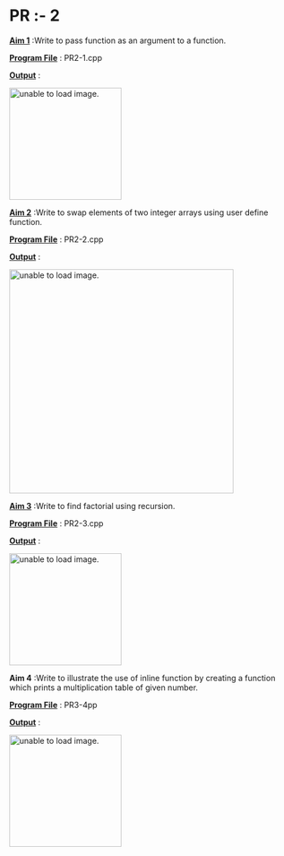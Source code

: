 # PR :- 2


<u>**Aim 1**</u> :Write to pass function as an argument to a function.

<u>**Program File**</u> : PR2-1.cpp

<u>**Output**</u> :

<img src="https://user-images.githubusercontent.com/114165239/209709548-ceb86504-1076-45bf-b25d-bc639fe608eb.png" height = "200px" alt = "unable to load image.">

<u>**Aim 2**</u> :Write to swap elements of two integer arrays using user define function.

<u>**Program File**</u> : PR2-2.cpp

<u>**Output**</u> :

<img src="https://user-images.githubusercontent.com/114165239/209709583-1bd69fd3-2760-439c-80c3-3206d9a1b028.png" height = "400px" alt = "unable to load image.">

<u>**Aim 3**</u> :Write  to find factorial using recursion.

<u>**Program File**</u> : PR2-3.cpp

<u>**Output**</u> :

<img src="https://user-images.githubusercontent.com/114165239/209709595-00328770-9546-4588-bdac-fc1e8ed3957c.png" height = "200px" alt = "unable to load image.">

**Aim 4**</u> :Write  to illustrate the use of inline function by creating a function which prints a multiplication table of given number.

<u>**Program File**</u> : PR3-4pp

<u>**Output**</u> :

<img src="https://user-images.githubusercontent.com/114165239/209709602-a0cfe887-5016-4bec-a5d0-d3de0b0ae0c1.png" height = "200px" alt = "unable to load image.">
